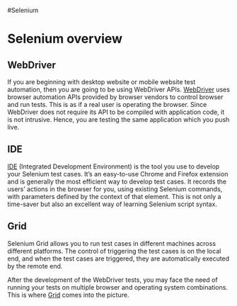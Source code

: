 #Selenium 
# Selenium overview
## WebDriver[](https://www.selenium.dev/documentation/overview/#webdriver)

If you are beginning with desktop website or mobile website test automation, then you are going to be using WebDriver APIs. [WebDriver](https://www.selenium.dev/documentation/webdriver) uses browser automation APIs provided by browser vendors to control browser and run tests. This is as if a real user is operating the browser. Since WebDriver does not require its API to be compiled with application code, it is not intrusive. Hence, you are testing the same application which you push live.

## IDE[](https://www.selenium.dev/documentation/overview/#ide)

[IDE](https://selenium.dev/selenium-ide) (Integrated Development Environment) is the tool you use to develop your Selenium test cases. It’s an easy-to-use Chrome and Firefox extension and is generally the most efficient way to develop test cases. It records the users’ actions in the browser for you, using existing Selenium commands, with parameters defined by the context of that element. This is not only a time-saver but also an excellent way of learning Selenium script syntax.

## Grid[](https://www.selenium.dev/documentation/overview/#grid)

Selenium Grid allows you to run test cases in different machines across different platforms. The control of triggering the test cases is on the local end, and when the test cases are triggered, they are automatically executed by the remote end.

After the development of the WebDriver tests, you may face the need of running your tests on multiple browser and operating system combinations. This is where [Grid](https://www.selenium.dev/documentation/grid) comes into the picture.